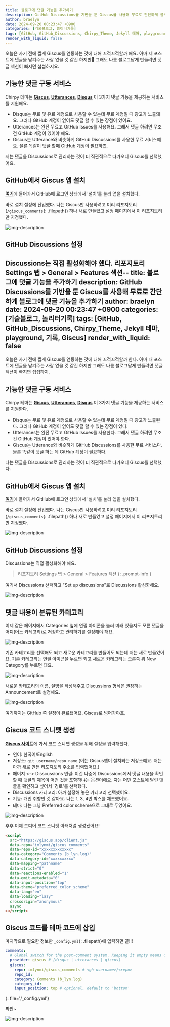 ```yaml
---
title: 블로그에 댓글 기능을 추가하기
description: GitHub Discussions를 기반을 둔 Giscus를 사용해 무료로 간단하게 블로그에 댓글 기능을 추가하기
author: braelyn
date: 2024-09-20 00:23:47 +0900
categories: [기술블로그, 놀이터기록]
tags: [GitHub, GitHub_Discussions, Chirpy_Theme, Jekyll 테마, playground, 기록, Giscus]
render_with_liquid: false
---
```


오늘은 자기 전에 짧게 Giscus를 연동하는 것에 대해 끄적끄적할까 해요.
아마 제 포스트에 댓글을 남겨주는 사람 없을 것 같긴 하지만🤭 그래도 나름 블로그답게 만들려면 댓글 섹션이 빠지면 섭섭하지요.

## 가능한 댓글 구동 서비스

Chirpy 테마는 [**Giscus**](https://giscus.app/ko), [**Utterances**](https://utteranc.es/), [**Disqus**](https://disqus.com/) 이 3가지 댓글 기능을 제공하는 서비스를 지원해요.

- Disqus는 무료 및 유료 계정으로 사용할 수 있는데 무료 계정일 때 광고가 노출돼요. 그러나 GitHub 계정이 없어도 댓글 할 수 있는 장점이 있어요.
- Utterances는 완전 무료고 GitHub Issues를 사용해요. 그래서 댓글 하려면 무조건 GitHub 계정이 있어야 해요.
- Giscus는 Utterance와 비슷하게 GitHub Discussions를 사용한 무료 서비스예요. 물론 똑같이 댓글 할때 GitHub 계정이 필요하죠.

저는 댓글을 Discussions로 관리하는 것이 더 직관적으로 다가오니 Giscus를 선택했어요.

## GitHub에서 Giscus 앱 설치

[**여기**](https://github.com/apps/giscus)에 들어가서 GitHub에 로그인 상태에서 '설치'를 눌러 앱을 설치했다.

바로 설치 설정에 진입했다. 나는 Giscus만 사용하려고 미리 리포지토리(`/giscus_comments`{: .filepath}) 하나 새로 만들었고 설정 페이지에서 이 리포지토리만 지정했다.

![img-description](/assets/img/post_240920/1.png)

## GitHub Discussions 설정

Discussions는 직접 활성화해야 했다.
리포지토리 Settings 탭 > General > Features 섹션--
title: 블로그에 댓글 기능을 추가하기
description: GitHub Discussions를 기반을 둔 Giscus를 사용해 무료로 간단하게 블로그에 댓글 기능을 추가하기
author: braelyn
date: 2024-09-20 00:23:47 +0900
categories: [기술블로그, 놀리터기록]
tags: [GitHub, GitHub_Discussions, Chirpy_Theme, Jekyll 테마, playground, 기록, Giscus]
render_with_liquid: false
---

오늘은 자기 전에 짧게 Giscus를 연동하는 것에 대해 끄적끄적할까 한다.
아마 내 포스트에 댓글을 남겨주는 사람 없을 것 같긴 하지만 그래도 나름 블로그답게 만들려면 댓글 섹션이 빠지면 섭섭하지.

## 가능한 댓글 구동 서비스

Chirpy 테마는 [**Giscus**](https://giscus.app/ko), [**Utterances**](https://utteranc.es/), [**Disqus**](https://disqus.com/) 이 3가지 댓글 기능을 제공하는 서비스를 지원한다.

- Disqus는 무료 및 유료 계정으로 사용할 수 있는데 무료 계정일 때 광고가 노출된다. 그러나 GitHub 계정이 없어도 댓글 할 수 있는 장점이 있다.
- Utterances는 완전 무료고 GitHub Issues를 사용한다. 그래서 댓글 하려면 무조건 GitHub 계정이 있어야 한다.
- Giscus는 Utterance와 비슷하게 GitHub Discussions를 사용한 무료 서비스다. 물론 똑같이 댓글 하는 데 GitHub 계정이 필요하다.

나는 댓글을 Discussions로 관리하는 것이 더 직관적으로 다가오니 Giscus를 선택했다.

## GitHub에서 Giscus 앱 설치

[**여기**](https://github.com/apps/giscus)에 들어가서 GitHub에 로그인 상태에서 '설치'를 눌러 앱을 설치했다.

바로 설치 설정에 진입했다. 나는 Giscus만 사용하려고 미리 리포지토리(`/giscus_comments`{: .filepath}) 하나 새로 만들었고 설정 페이지에서 이 리포지토리만 지정했다.

![img-description](/assets/img/post_240920/1.png)

## GitHub Discussions 설정

Discussions는 직접 활성화해야 해요.

> 리포지토리 Settings 탭 > General > Features 섹션
{: .prompt-info }

여기서 Discussions 선택하고 "Set up discussions"로 Discussions 활성화해요. 

![img-description](/assets/img/post_240920/2.png)

## 댓글 내용이 분류된 카테고리

이제 같은 페이지에서 Categories 옆에 연필 아이콘을 눌러 미래 있을지도 모른 댓글을 어디(어느 카테고리)로 저장하고 관리하기를 설정해야 해요.

![img-description](/assets/img/post_240920/3.png)

기존 카테고리를 선택해도 되고 새로운 카테고리를 만들어도 되는데 저는 새로 만들었어요.
기존 카테고리는 연필 아이콘을 누르면 되고 새로운 카테고리는 오른쪽 위 New Category를 누르면 돼요.

![img-description](/assets/img/post_240920/4.png)

새로운 카테고리의 이름, 설명을 작성해주고 Discussions 형식은 권장하는 Announcement로 설정해요.

![img-description](/assets/img/post_240920/5.png)

여기까지는 GitHub 쪽 설정이 완료됐어요. Giscus로 넘어가야죠.

## Giscus 코드 스니펫 생성

[**Giscus 사이트**](https://giscus.app/ko)에 가서 코드 스니펫 생성을 위해 설정을 입력해줬다.

- 언어: 한국어/English
- 저장소: `git_username/repo_name` (이는 Giscus앱이 설치되는 저장소예요. 저는 아까 새로 만든 리포지토리 주소를 입력했어요.)
- 페이지 <-> Disscussions 연결: 이건 나중에 Discussions에서 댓글 내용을 확인할 때 댓글의 제목이 어떤 것을 포함하냐는 옵션이에요. 자는 어떤 포스트에 달린 댓글을 확인하고 싶어서 '경로'를 선택했다.
- Discussions 카테고리: 아까 설정해 놓은 카테고리 선택했어요.
- 기능: 개인 취향인 것 같아요. 나는 1, 3, 4번 박스를 체크했어요.
- 테마: 나는 그냥 Preferred color scheme으로 그대로 두었어요.

![img-description](/assets/img/post_240920/6.JPG)

후후 이제 드디어 코드 스니펫 아래처럼 생성됐어요!

```html
<script
  src="https://giscus.app/client.js"
  data-repo="imlynmi/giscus_comments"
  data-repo-id="xxxxxxxxxxxxx"
  data-category="Comments (b_lyn.log)"
  data-category-id="xxxxxxxxxx"
  data-mapping="pathname"
  data-strict="0"
  data-reactions-enabled="1"
  data-emit-metadata="0"
  data-input-position="top"
  data-theme="preferred_color_scheme"
  data-lang="en"
  data-loading="lazy"
  crossorigin="anonymous"
  async
></script>
```

## Giscus 코드를 테마 코드에 삽입

마지막으로 필요한 정보만 `_config.yml`{: .filepath}에 입력하면 끝!!!

```yaml
comments:
  # Global switch for the post-comment system. Keeping it empty means disabled.
  provider: giscus # [disqus | utterances | giscus]
  giscus:
    repo: imlynmi/giscus_comments # <gh-username>/<repo>
    repo_id: 
    category: Comments (b_lyn.log)
    category_id: 
    input_position: top # optional, default to 'bottom'
```
{: file='/_config.yml'}

짜짠~

![img-description](/assets/img/post_240920/7.png)
